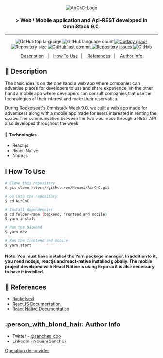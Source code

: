 <br />
<p align="center">

  <img alt="AirCnC-Logo" src="https://user-images.githubusercontent.com/49238044/72116806-2f188300-332a-11ea-8d78-eb960f305def.png"/>


  <h3 align="center">> Web / Mobile application and Api-REST developed in OmniStack 9.0.</h3>
</p>

---

<p align="center">
  <img alt="GitHub top language" src="https://img.shields.io/github/languages/top/Nouani/AirCnC.svg">

  <img alt="GitHub language count" src="https://img.shields.io/github/languages/count/Nouani/AirCnC.svg">

  <a href="https://www.codacy.com/app/Nouani/AirCnC?utm_source=github.com&amp;utm_medium=referral&amp;utm_content=Nouani/AirCnC&amp;utm_campaign=Badge_Grade">
    <img alt="Codacy grade" src="https://img.shields.io/codacy/grade/1b577a07dda843aba09f4bc55d1af8fc.svg">
  </a>

  <img alt="Repository size" src="https://img.shields.io/github/repo-size/Nouani/AirCnC.svg">
  <a href="https://github.com/Nouani/AirCnC/commits/master">
    <img alt="GitHub last commit" src="https://img.shields.io/github/last-commit/Nouani/AirCnC.svg">
  </a>

  <a href="https://github.com/Nouani/AirCnC/issues">
    <img alt="Repository issues" src="https://img.shields.io/github/issues/Nouani/AirCnC.svg">
  </a>

  <img alt="GitHub" src="https://img.shields.io/github/license/Nouani/AirCnC.svg">
</p>


<p align="center">
  <a href="#page_with_curl-description">Description</a>&nbsp;&nbsp;&nbsp;|&nbsp;&nbsp;&nbsp;
  <a href="#information_source-how-to-use">How To Use</a>&nbsp;&nbsp;&nbsp;|&nbsp;&nbsp;&nbsp;
  <a href="#blue_book-references">References</a>&nbsp;&nbsp;&nbsp;|&nbsp;&nbsp;&nbsp;
  <a href="#person_with_blond_hair-author-info">Author Info</a>
</p>

## :page_with_curl: Description

The basic idea is on the one hand a web app where companies can advertise places for developers to use and share experience, on the other hand a mobile app where developers can consult companies that use the technologies of their interest and make their reservation.

During Rocketseat's Omnistack Week 9.0, we built a web app made for advertisers along with a mobile app made for users interested in renting the space. The communication between the two was made through a REST API also developed throughout the week.

#### :rocket: Technologies

- React.js
- React-Native
- Node.js

## :information_source: How To Use

```bash
# Clone this repository
$ git clone https://github.com/Nouani/AirCnC.git

# Go into the repository
$ cd AirCnC

# Install dependencies 
$ cd folder-name (backend, frontend and mobile)
$ yarn install

# Run the backend
$ yarn dev

# Run the frontend and mobile
$ yarn start
```

#### Note: You must have installed the Yarn package manager. In addition to it, you need nodejs, reactjs and react-native installed globally. The mobile project developed with React Native is using Expo so it is also necessary to have it installed.

## :blue_book: References
 
- [Rocketseat](https://rocketseat.com.br/)
- [ReactJS Documentation](https://reactjs.org/)
- [React Native Documentation](https://facebook.github.io/react-native/)

## :person_with_blond_hair: Author Info

- Twitter - [@sanches_coo](https://twitter.com/sanches_coo)
- LinkedIn - [Nouani Sanches](https://www.linkedin.com/in/nouani-sanches-a8b39419b/m)

[Operation demo video](https://www.youtube.com/watch?v=HUxoI7NvDwo&t=8s)

